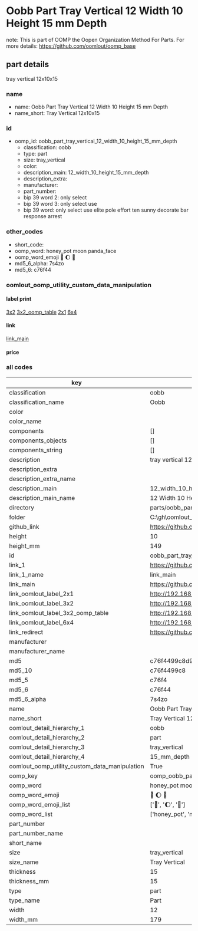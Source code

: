 # Oobb Part Tray Vertical 12 Width 10 Height 15 mm Depth  

note: This is part of OOMP the Oopen Organization Method For Parts. For more details: https://github.com/oomlout/oomp_base

##  part details
  



tray vertical 12x10x15



### name
* name: Oobb Part Tray Vertical 12 Width 10 Height 15 mm Depth
* name_short: Tray Vertical 12x10x15 
### id
* oomp_id: oobb_part_tray_vertical_12_width_10_height_15_mm_depth
  * classification: oobb
  * type: part
  * size: tray_vertical
  * color: 
  * description_main: 12_width_10_height_15_mm_depth
  * description_extra: 
  * manufacturer: 
  * part_number: 
  * bip 39 word 2: only select
  * bip 39 word 3: only select use
  * bip 39 word: only select use elite pole effort ten sunny decorate bar response arrest

### other_codes
* short_code: 
* oomp_word: honey_pot moon panda_face
* oomp_word_emoji :honey_pot: :moon: :panda_face:
* md5_6_alpha: 7s4zo
* md5_6: c76f44






### oomlout_oomp_utility_custom_data_manipulation
#### label print
[3x2](http://192.168.1.245:1112/?label=oomp%207s4zo)
[3x2_oomp_table](http://192.168.1.108:1112/?label=oomp%207s4zo)
[2x1](http://192.168.1.242:1112/?label=oomp%207s4zo)
[6x4](http://192.168.1.55:1112/?label=oomp%207s4zo)    

#### link

[link_main](https://github.com/oomlout/oomlout_oobb_version_4_generated_parts/tree/main/navigation_oomp/oobb/part/tray_vertical/12_width_10_height_15_mm_depth/part)                              

#### price







### all codes 
| key | value |  
| --- | --- |  
| classification | oobb |  
| classification_name | Oobb |  
| color |  |  
| color_name |  |  
| components | [] |  
| components_objects | [] |  
| components_string | [] |  
| description | tray vertical 12x10x15 |  
| description_extra |  |  
| description_extra_name |  |  
| description_main | 12_width_10_height_15_mm_depth |  
| description_main_name | 12 Width 10 Height 15 mm Depth |  
| directory | parts/oobb_part_tray_vertical_12_width_10_height_15_mm_depth |  
| folder | C:\gh\oomlout_oobb_version_4_generated_parts\parts\oobb_part_tray_vertical_12_width_10_height_15_mm_depth |  
| github_link | https://github.com/oomlout/oomlout_oomp_part_src/tree/main/parts/oobb_part_tray_vertical_12_width_10_height_15_mm_depth |  
| height | 10 |  
| height_mm | 149 |  
| id | oobb_part_tray_vertical_12_width_10_height_15_mm_depth |  
| link_1 | https://github.com/oomlout/oomlout_oobb_version_4_generated_parts/tree/main/navigation_oomp/oobb/part/tray_vertical/12_width_10_height_15_mm_depth/part |  
| link_1_name | link_main |  
| link_main | https://github.com/oomlout/oomlout_oobb_version_4_generated_parts/tree/main/navigation_oomp/oobb/part/tray_vertical/12_width_10_height_15_mm_depth/part |  
| link_oomlout_label_2x1 | http://192.168.1.242:1112/?label=oomp%207s4zo |  
| link_oomlout_label_3x2 | http://192.168.1.245:1112/?label=oomp%207s4zo |  
| link_oomlout_label_3x2_oomp_table | http://192.168.1.108:1112/?label=oomp%207s4zo |  
| link_oomlout_label_6x4 | http://192.168.1.55:1112/?label=oomp%207s4zo |  
| link_redirect | https://github.com/oomlout/oomlout_oobb_version_4_generated_parts/tree/main/parts/oobb_tray_vertical_12_10_15 |  
| manufacturer |  |  
| manufacturer_name |  |  
| md5 | c76f4499c8d97bdd1ad3c481df70d4d8 |  
| md5_10 | c76f4499c8 |  
| md5_5 | c76f4 |  
| md5_6 | c76f44 |  
| md5_6_alpha | 7s4zo |  
| name | Oobb Part Tray Vertical 12 Width 10 Height 15 mm Depth |  
| name_short | Tray Vertical 12x10x15  |  
| oomlout_detail_hierarchy_1 | oobb |  
| oomlout_detail_hierarchy_2 | part |  
| oomlout_detail_hierarchy_3 | tray_vertical |  
| oomlout_detail_hierarchy_4 | 15_mm_depth |  
| oomlout_oomp_utility_custom_data_manipulation | True |  
| oomp_key | oomp_oobb_part_tray_vertical_12_width_10_height_15_mm_depth |  
| oomp_word | honey_pot moon panda_face |  
| oomp_word_emoji | :honey_pot: :moon: :panda_face: |  
| oomp_word_emoji_list | [':honey_pot:', ':moon:', ':panda_face:'] |  
| oomp_word_list | ['honey_pot', 'moon', 'panda_face'] |  
| part_number |  |  
| part_number_name |  |  
| short_name |  |  
| size | tray_vertical |  
| size_name | Tray Vertical |  
| thickness | 15 |  
| thickness_mm | 15 |  
| type | part |  
| type_name | Part |  
| width | 12 |  
| width_mm | 179 |  
